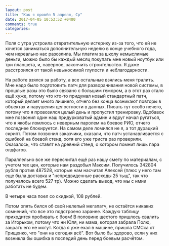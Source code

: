 ```yaml
---
layout: post
title: "Как я провёл 5 апреля, Ср"
date: 2017-04-05 10:53:52 +0400
comments: true
categories: 
---
```

Поля с утра устроила отвратительную истерику из-за того, что ей не хочется заниматься дополнительную неделю в конце учебного года, чем нереально нас разозлила. Мы платим за школу немыслимые деньги, можно было бы каждый месяц покупать мне новый ноутбук или три планшета, и, наверное, закончить строительство. Я даже расстроился от такой невыносимой глупости и неблагодарности.

На работе взялся за работу, а все остальные взялись меня тралить. Мне надо было подготовить патч для разворачивания новой системы, в прошлые разы это было связано с большим гемором, а в этот раз стало ещё хуже, потому что кто-то придумал новый стандартный патч, который делает много лишнего, отчего без конца возникают повторы в объектах и нарушения целостности в данных. Писать тут особо нечего, потому что я провозился целый день и пропустил тренировку. Вдобавок мне позвонил один наш придурковатый админ и вдруг начал ругаться, что я якобы ломлюсь с неверным паролем на боевое РИО, отчего последнее блокируется. На самом деле ломился не я, а тот дурацкий скрипт. Потом позвонил заказчики, сказали, что патч устанавливается с ошибкой на боевой стенд, хотя его уже триста раз проверили. Оказалось, что ставят на древний стенд, о котором помнит лишь пара олдфагов. 

Параллельно все же пересчитал ещё раз нашу смету по материалам, с учетом тех цен, которые нам раздобыл Максим. Получилось 342804 рубля против 487528, которые нам насчитал Алексей (плюс у него там еще была доставка и "непредвиденные расходы 25 тыщ", так что получалось всего 527 тр). Можно сделать вывод, что мы с нмии работать не будем.

В четыре часа поел со скидкой, 108 рублей.

Потом опять бился об свой нелепый мегапатч, не остаётся никаких сомнений, что все это подстроено заранее. Каждую таблицу приходится пробивать с боем! В половине щестого пришлось свалить за Игорьком, потому что ни Юля, ни мама, которая забрала Полю, заьрать его не могут. Когда я уже ехал в машине, пришла СМСка от Грищенко, что "они на сегодня всё". Вот было бы здорово, если у них возникла бы ошибка в последий день перед боевым расчётом.